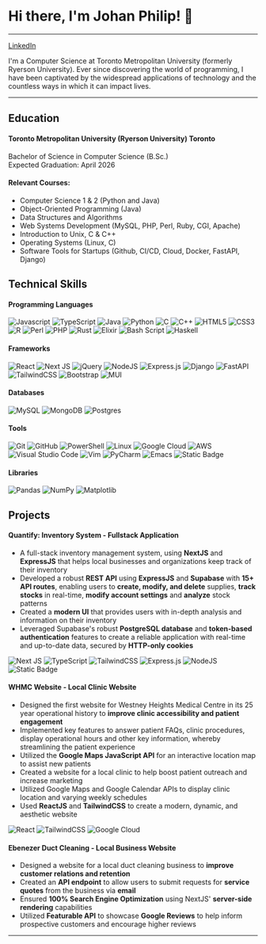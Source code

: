# Hi there, I'm Johan  Philip! 👋

---
[LinkedIn](https://www.linkedin.com/in/johanbphilip/)

I'm a Computer Science at Toronto Metropolitan University (formerly Ryerson University). Ever since discovering the world of programming, I have been captivated by the widespread applications of technology and the countless ways in which it can impact lives.

---
## Education

#### Toronto Metropolitan University (Ryerson University)  Toronto
Bachelor of Science in Computer Science (B.Sc.) \
Expected Graduation: April 2026 

#### Relevant Courses:

* Computer Science 1 & 2 (Python and Java)
* Object-Oriented Programming (Java)
* Data Structures and Algorithms
* Web Systems Development (MySQL, PHP, Perl, Ruby, CGI, Apache)
* Introduction to Unix, C & C++
* Operating Systems (Linux, C)
* Software Tools for Startups (Github, CI/CD, Cloud, Docker, FastAPI, Django)
  
## Technical Skills
#### Programming Languages
![Javascript](https://img.shields.io/badge/javascript-white?style=for-the-badge&logo=javascript&labelColor=black&color=black&link=https%3A%2F%2Fdeveloper.mozilla.org%2Fen-US%2Fdocs%2FWeb%2FJavaScript) ![TypeScript](https://img.shields.io/badge/typescript-%23007ACC.svg?style=for-the-badge&logo=typescript&logoColor=white) ![Java](https://img.shields.io/badge/java-%23ED8B00.svg?style=for-the-badge&logo=openjdk&logoColor=white) ![Python](https://img.shields.io/badge/python-3670A0?style=for-the-badge&logo=python&logoColor=ffdd54) ![C](https://img.shields.io/badge/c-%2300599C.svg?style=for-the-badge&logo=c&logoColor=white) ![C++](https://img.shields.io/badge/c++-%2300599C.svg?style=for-the-badge&logo=c%2B%2B&logoColor=white) ![HTML5](https://img.shields.io/badge/html5-%23E34F26.svg?style=for-the-badge&logo=html5&logoColor=white) ![CSS3](https://img.shields.io/badge/css3-%231572B6.svg?style=for-the-badge&logo=css3&logoColor=white) ![R](https://img.shields.io/badge/r-%23276DC3.svg?style=for-the-badge&logo=r&logoColor=white) ![Perl](https://img.shields.io/badge/perl-%2339457E.svg?style=for-the-badge&logo=perl&logoColor=white) ![PHP](https://img.shields.io/badge/php-%23777BB4.svg?style=for-the-badge&logo=php&logoColor=white) ![Rust](https://img.shields.io/badge/rust-%23000000.svg?style=for-the-badge&logo=rust&logoColor=white) ![Elixir](https://img.shields.io/badge/elixir-%234B275F.svg?style=for-the-badge&logo=elixir&logoColor=white) ![Bash Script](https://img.shields.io/badge/bash_script-%23121011.svg?style=for-the-badge&logo=gnu-bash&logoColor=white) ![Haskell](https://img.shields.io/badge/Haskell-5e5086?style=for-the-badge&logo=haskell&logoColor=white)
  
#### Frameworks
![React](https://img.shields.io/badge/react-%2320232a.svg?style=for-the-badge&logo=react&logoColor=%2361DAFB) ![Next JS](https://img.shields.io/badge/Next-black?style=for-the-badge&logo=next.js&logoColor=white) ![jQuery](https://img.shields.io/badge/jquery-%230769AD.svg?style=for-the-badge&logo=jquery&logoColor=white) ![NodeJS](https://img.shields.io/badge/node.js-6DA55F?style=for-the-badge&logo=node.js&logoColor=white) ![Express.js](https://img.shields.io/badge/express.js-%23404d59.svg?style=for-the-badge&logo=express&logoColor=%2361DAFB) ![Django](https://img.shields.io/badge/django-%23092E20.svg?style=for-the-badge&logo=django&logoColor=white) ![FastAPI](https://img.shields.io/badge/FastAPI-005571?style=for-the-badge&logo=fastapi) ![TailwindCSS](https://img.shields.io/badge/tailwindcss-%2338B2AC.svg?style=for-the-badge&logo=tailwind-css&logoColor=white) ![Bootstrap](https://img.shields.io/badge/bootstrap-%238511FA.svg?style=for-the-badge&logo=bootstrap&logoColor=white) ![MUI](https://img.shields.io/badge/MUI-%230081CB.svg?style=for-the-badge&logo=mui&logoColor=white)
 
#### Databases
![MySQL](https://img.shields.io/badge/mysql-4479A1.svg?style=for-the-badge&logo=mysql&logoColor=white) ![MongoDB](https://img.shields.io/badge/MongoDB-%234ea94b.svg?style=for-the-badge&logo=mongodb&logoColor=white) ![Postgres](https://img.shields.io/badge/postgres-%23316192.svg?style=for-the-badge&logo=postgresql&logoColor=white)

#### Tools
![Git](https://img.shields.io/badge/git-%23F05033.svg?style=for-the-badge&logo=git&logoColor=white) ![GitHub](https://img.shields.io/badge/github-%23121011.svg?style=for-the-badge&logo=github&logoColor=white) ![PowerShell](https://img.shields.io/badge/PowerShell-%235391FE.svg?style=for-the-badge&logo=powershell&logoColor=white) ![Linux](https://img.shields.io/badge/Linux-FCC624?style=for-the-badge&logo=linux&logoColor=black) ![Google Cloud](https://img.shields.io/badge/GoogleCloud-%234285F4.svg?style=for-the-badge&logo=google-cloud&logoColor=white) ![AWS](https://img.shields.io/badge/AWS-%23FF9900.svg?style=for-the-badge&logo=amazon-aws&logoColor=white) ![Visual Studio Code](https://img.shields.io/badge/Visual%20Studio%20Code-0078d7.svg?style=for-the-badge&logo=visual-studio-code&logoColor=white) ![Vim](https://img.shields.io/badge/VIM-%2311AB00.svg?style=for-the-badge&logo=vim&logoColor=white) ![PyCharm](https://img.shields.io/badge/pycharm-143?style=for-the-badge&logo=pycharm&logoColor=black&color=black&labelColor=green) ![Emacs](https://img.shields.io/badge/Emacs-%237F5AB6.svg?&style=for-the-badge&logo=gnu-emacs&logoColor=white) ![Static Badge](https://img.shields.io/badge/Supabase-white?style=for-the-badge&logo=supabase&labelColor=black&color=black&link=https%3A%2F%2Fsupabase.com%2F)

#### Libraries
![Pandas](https://img.shields.io/badge/pandas-%23150458.svg?style=for-the-badge&logo=pandas&logoColor=white) ![NumPy](https://img.shields.io/badge/numpy-%23013243.svg?style=for-the-badge&logo=numpy&logoColor=white) ![Matplotlib](https://img.shields.io/badge/Matplotlib-%23ffffff.svg?style=for-the-badge&logo=Matplotlib&logoColor=black)

## Projects
#### Quantify: Inventory System - Fullstack Application

* A full-stack inventory management system, using **NextJS** and **ExpressJS** that helps local businesses and organizations keep track of their inventory
* Developed a robust **REST API** using **ExpressJS** and **Supabase** with **15+ API routes**, enabling users to **create, modify, and delete** supplies, **track stocks** in real-time, **modify account settings** and **analyze** stock patterns
* Created a **modern UI** that provides users with in-depth analysis and information on their inventory
* Leveraged Supabase's robust **PostgreSQL database** and **token-based authentication** features to create a reliable application with real-time and up-to-date data, secured by **HTTP-only cookies**

![Next JS](https://img.shields.io/badge/Next-black?style=for-the-badge&logo=next.js&logoColor=white) ![TypeScript](https://img.shields.io/badge/typescript-%23007ACC.svg?style=for-the-badge&logo=typescript&logoColor=white) ![TailwindCSS](https://img.shields.io/badge/tailwindcss-%2338B2AC.svg?style=for-the-badge&logo=tailwind-css&logoColor=white) ![Express.js](https://img.shields.io/badge/express.js-%23404d59.svg?style=for-the-badge&logo=express&logoColor=%2361DAFB) ![NodeJS](https://img.shields.io/badge/node.js-6DA55F?style=for-the-badge&logo=node.js&logoColor=white) ![Static Badge](https://img.shields.io/badge/Supabase-white?style=for-the-badge&logo=supabase&labelColor=black&color=black&link=https%3A%2F%2Fsupabase.com%2F)

#### WHMC Website - Local Clinic Website

* Designed the first website for Westney Heights Medical Centre in its 25 year operational history to **improve clinic accessibility and patient engagement**
* Implemented key features to answer patient FAQs, clinic procedures, display operational hours and other key information, whereby streamlining the patient experience
* Utilized the **Google Maps JavaScript API** for an interactive location map to assist new patients
* Created a website for a local clinic to help boost patient outreach and increase marketing
* Utilized Google Maps and Google Calendar APIs to display clinic location and varying weekly schedules
* Used **ReactJS** and **TailwindCSS** to create a modern, dynamic, and aesthetic website

![React](https://img.shields.io/badge/react-%2320232a.svg?style=for-the-badge&logo=react&logoColor=%2361DAFB) ![TailwindCSS](https://img.shields.io/badge/tailwindcss-%2338B2AC.svg?style=for-the-badge&logo=tailwind-css&logoColor=white) ![Google Cloud](https://img.shields.io/badge/GoogleCloud-%234285F4.svg?style=for-the-badge&logo=google-cloud&logoColor=white)

#### Ebenezer Duct Cleaning - Local Business Website

* Designed a website for a local duct cleaning business to **improve customer relations and retention**
* Created an **API endpoint** to allow users to submit requests for **service quotes** from the business via **email**
* Ensured **100% Search Engine Optimization** using NextJS' **server-side rendering** capabilities
* Utilized **Featurable API** to showcase **Google Reviews** to help inform prospective customers and encourage higher reviews

---

